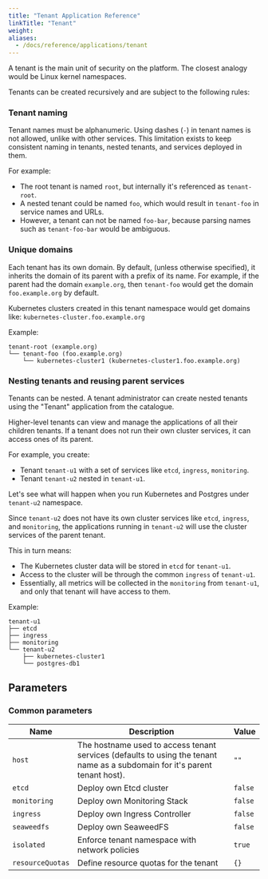 ```yaml
---
title: "Tenant Application Reference"
linkTitle: "Tenant"
weight: 
aliases:
  - /docs/reference/applications/tenant
---
```



A tenant is the main unit of security on the platform. The closest analogy would be Linux kernel namespaces.

Tenants can be created recursively and are subject to the following rules:

### Tenant naming

Tenant names must be alphanumeric.
Using dashes (`-`) in tenant names is not allowed, unlike with other services.
This limitation exists to keep consistent naming in tenants, nested tenants, and services deployed in them.

For example:

-   The root tenant is named `root`, but internally it's referenced as `tenant-root`.
-   A nested tenant could be named `foo`, which would result in `tenant-foo` in service names and URLs.
-   However, a tenant can not be named `foo-bar`, because parsing names such as `tenant-foo-bar` would be ambiguous.

### Unique domains

Each tenant has its own domain.
By default, (unless otherwise specified), it inherits the domain of its parent with a prefix of its name.
For example, if the parent had the domain `example.org`, then `tenant-foo` would get the domain `foo.example.org` by default.

Kubernetes clusters created in this tenant namespace would get domains like: `kubernetes-cluster.foo.example.org`

Example:
```text       
tenant-root (example.org)
└── tenant-foo (foo.example.org)
    └── kubernetes-cluster1 (kubernetes-cluster1.foo.example.org)
```

### Nesting tenants and reusing parent services

Tenants can be nested.
A tenant administrator can create nested tenants using the "Tenant" application from the catalogue.

Higher-level tenants can view and manage the applications of all their children tenants.
If a tenant does not run their own cluster services, it can access ones of its parent.

For example, you create:
-   Tenant `tenant-u1` with a set of services like `etcd`, `ingress`, `monitoring`.
-   Tenant `tenant-u2` nested in `tenant-u1`.

Let's see what will happen when you run Kubernetes and Postgres under `tenant-u2` namespace.

Since `tenant-u2` does not have its own cluster services like `etcd`, `ingress`, and `monitoring`,
the applications running in `tenant-u2` will use the cluster services of the parent tenant.

This in turn means:

-    The Kubernetes cluster data will be stored in `etcd` for `tenant-u1`.
-    Access to the cluster will be through the common `ingress` of `tenant-u1`.
-    Essentially, all metrics will be collected in the `monitoring` from `tenant-u1`, and only that tenant will have access to them.

Example:
```
tenant-u1
├── etcd
├── ingress
├── monitoring
└── tenant-u2
    ├── kubernetes-cluster1
    └── postgres-db1
```

## Parameters

### Common parameters

| Name             | Description                                                                                                                 | Value   |
| ---------------- | --------------------------------------------------------------------------------------------------------------------------- | ------- |
| `host`           | The hostname used to access tenant services (defaults to using the tenant name as a subdomain for it's parent tenant host). | `""`    |
| `etcd`           | Deploy own Etcd cluster                                                                                                     | `false` |
| `monitoring`     | Deploy own Monitoring Stack                                                                                                 | `false` |
| `ingress`        | Deploy own Ingress Controller                                                                                               | `false` |
| `seaweedfs`      | Deploy own SeaweedFS                                                                                                        | `false` |
| `isolated`       | Enforce tenant namespace with network policies                                                                              | `true`  |
| `resourceQuotas` | Define resource quotas for the tenant                                                                                       | `{}`    |
